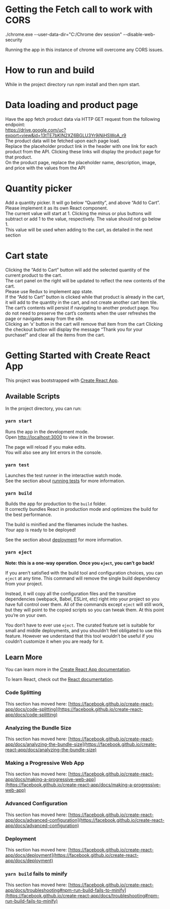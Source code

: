# Getting the Fetch call to work with CORS
./chrome.exe --user-data-dir="C:/Chrome dev session" --disable-web-security

Running the app in this instance of chrome will overcome any CORS issues.

# How to run and build
While in the project directory run npm install and then npm start.

# Data loading and product page
Have the app fetch product data via HTTP GET request from the following
endpoint: \
https://drive.google.com/uc?export=view&id=13tTE7bKIN2XZ6BGLU3Yr9jNjHSWoA_r9 \
The product data will be fetched upon each page load. \
Replace the placeholder product link in the header with one link for each
product from the API. Clicking these links will display the product page for
that product. \
On the product page, replace the placeholder name, description, image, and
price with the values from the API 

# Quantity picker
Add a quantity picker. It will go below “Quantity”, and above “Add to Cart”. \
Please implement it as its own React component. \
The current value will start at 1. Clicking the minus or plus buttons will
subtract or add 1 to the value, respectively. The value should not go below 1. \
This value will be used when adding to the cart, as detailed in the next section 

# Cart state
Clicking the “Add to Cart” button will add the selected quantity of the current
product to the cart.  \
The cart panel on the right will be updated to reflect the
new contents of the cart. \
Please use Redux to implement app state. \
If the “Add to Cart” button is clicked while that product is already in the cart, it
will add to the quantity in the cart, and not create another cart item tile. \
The cart’s contents will persist if navigating to another product page. You do
not need to preserve the cart’s contents when the user refreshes the page or
navigates away from the site. \
Clicking an ‘x’ button in the cart will remove that item from the cart
Clicking the checkout button will display the message “Thank you for your
purchase!” and clear all the items from the cart. 





# Getting Started with Create React App

This project was bootstrapped with [Create React App](https://github.com/facebook/create-react-app).

## Available Scripts

In the project directory, you can run:

### `yarn start`

Runs the app in the development mode.\
Open [http://localhost:3000](http://localhost:3000) to view it in the browser.

The page will reload if you make edits.\
You will also see any lint errors in the console.

### `yarn test`

Launches the test runner in the interactive watch mode.\
See the section about [running tests](https://facebook.github.io/create-react-app/docs/running-tests) for more information.

### `yarn build`

Builds the app for production to the `build` folder.\
It correctly bundles React in production mode and optimizes the build for the best performance.

The build is minified and the filenames include the hashes.\
Your app is ready to be deployed!

See the section about [deployment](https://facebook.github.io/create-react-app/docs/deployment) for more information.

### `yarn eject`

**Note: this is a one-way operation. Once you `eject`, you can’t go back!**

If you aren’t satisfied with the build tool and configuration choices, you can `eject` at any time. This command will remove the single build dependency from your project.

Instead, it will copy all the configuration files and the transitive dependencies (webpack, Babel, ESLint, etc) right into your project so you have full control over them. All of the commands except `eject` will still work, but they will point to the copied scripts so you can tweak them. At this point you’re on your own.

You don’t have to ever use `eject`. The curated feature set is suitable for small and middle deployments, and you shouldn’t feel obligated to use this feature. However we understand that this tool wouldn’t be useful if you couldn’t customize it when you are ready for it.

## Learn More

You can learn more in the [Create React App documentation](https://facebook.github.io/create-react-app/docs/getting-started).

To learn React, check out the [React documentation](https://reactjs.org/).

### Code Splitting

This section has moved here: [https://facebook.github.io/create-react-app/docs/code-splitting](https://facebook.github.io/create-react-app/docs/code-splitting)

### Analyzing the Bundle Size

This section has moved here: [https://facebook.github.io/create-react-app/docs/analyzing-the-bundle-size](https://facebook.github.io/create-react-app/docs/analyzing-the-bundle-size)

### Making a Progressive Web App

This section has moved here: [https://facebook.github.io/create-react-app/docs/making-a-progressive-web-app](https://facebook.github.io/create-react-app/docs/making-a-progressive-web-app)

### Advanced Configuration

This section has moved here: [https://facebook.github.io/create-react-app/docs/advanced-configuration](https://facebook.github.io/create-react-app/docs/advanced-configuration)

### Deployment

This section has moved here: [https://facebook.github.io/create-react-app/docs/deployment](https://facebook.github.io/create-react-app/docs/deployment)

### `yarn build` fails to minify

This section has moved here: [https://facebook.github.io/create-react-app/docs/troubleshooting#npm-run-build-fails-to-minify](https://facebook.github.io/create-react-app/docs/troubleshooting#npm-run-build-fails-to-minify)
